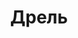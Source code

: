 ---
id: '9'
title: Дрель 
description: Залог 1000 рублей
price: '200'
order: 9
default_thumbnail_image: image/IMG_20210204_130951.jpg
default_original_image: image/IMG_20210204_130951_sm.jpg
category: content/category/01electro.md
featured: true
layout: product
---